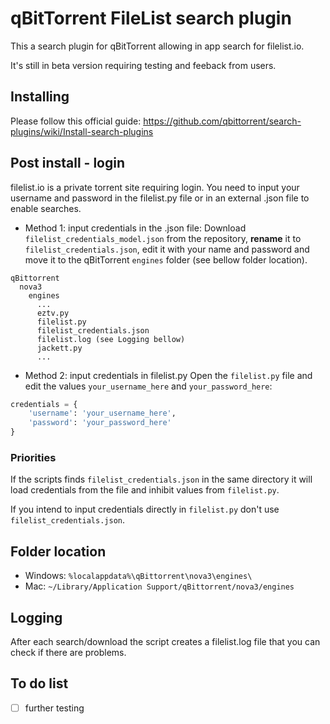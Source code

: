 # qBitTorrent FileList search plugin
This a search plugin for qBitTorrent allowing in app search for filelist.io.

It's still in beta version requiring testing and feeback from users.

## Installing
Please follow this official guide:
https://github.com/qbittorrent/search-plugins/wiki/Install-search-plugins

## Post install - login
filelist.io is a private torrent site requiring login. You need to input your username and password in the filelist.py file or in an external .json file to enable searches.

- Method 1: input credentials in the .json file:
Download ```filelist_credentials_model.json``` from the repository, **rename** it to ```filelist_credentials.json```, edit it with your name and password and move it to the qBitTorrent ```engines``` folder (see bellow folder location).
```
qBittorrent
  nova3
    engines
      ...
      eztv.py
      filelist.py
      filelist_credentials.json
      filelist.log (see Logging bellow)
      jackett.py
      ...
```
- Method 2: input credentials in filelist.py
Open the ```filelist.py``` file and edit the values ```your_username_here``` and ```your_password_here```:
```python
credentials = {
    'username': 'your_username_here',
    'password': 'your_password_here'
}
```

### Priorities
If the scripts finds ```filelist_credentials.json``` in the same directory it will load credentials from the file and inhibit values from ```filelist.py```.

If you intend to input credentials directly in ```filelist.py``` don't use ```filelist_credentials.json```.

## Folder location
- Windows: ```%localappdata%\qBittorrent\nova3\engines\```
- Mac: ```~/Library/Application Support/qBittorrent/nova3/engines```

## Logging
After each search/download the script creates a filelist.log file that you can check if there are problems.

## To do list
- [ ] further testing
